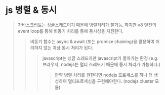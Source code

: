 # js 병렬 & 동시

> 자바스크립트는 싱글스레드이기 때문에 병렬처리가 불가능, 하지만 v8 엔진의 event loop를 통해 비동기 처리를 통해 동시성을 지원한다.
>
> > 비동기 함수는 async & await (또는 promise chaining)을 활용하여 처리하지 않는 이상 동시 처리가 된다.
> >
> > > javascript는 싱글 스레드지만 javascript가 돌아가는 환경 (e.g. 브라우저, nodejs는 멀티 스레드기 때문에 동시 처리가 가능하다.)
> > >
> > > > 만약 병렬 처리를 원한다면 nodejs 프로세스를 하나 더 생성하여 멀티프로세싱을 구현해야한다. (nodejs cluster 모듈)
